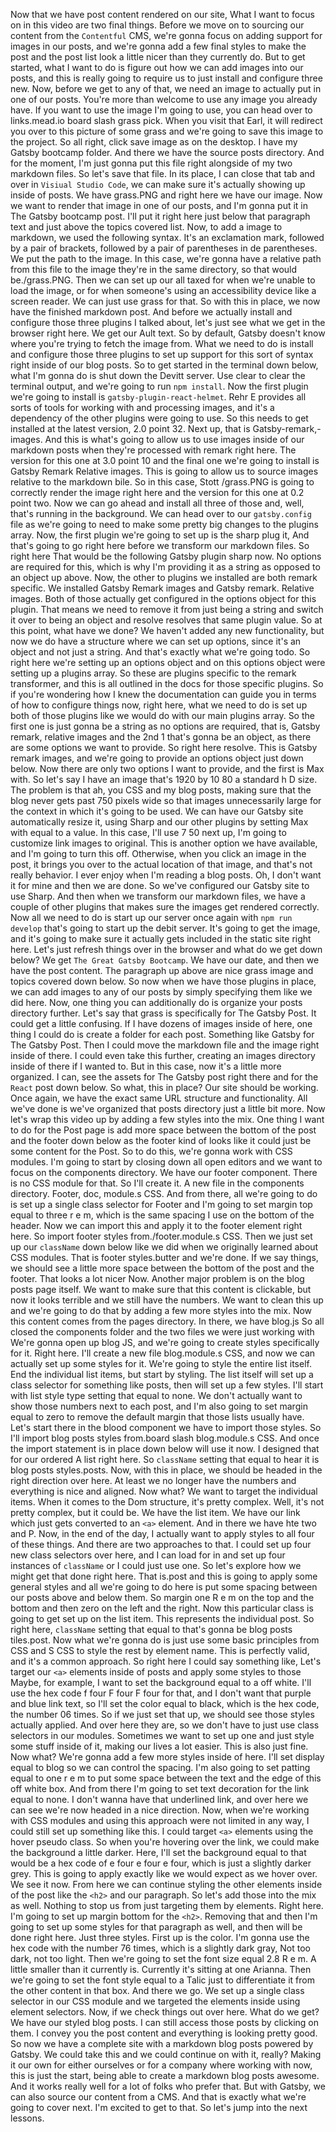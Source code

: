 Now that we have post content rendered on our site, What I want to focus on in this video are two final things. Before we move on to sourcing our content from the `Contentful` CMS, we're gonna focus on adding support for images in our posts, and we're gonna add a few final styles to make the post and the post list look a little nicer than they currently do. But to get started, what I want to do is figure out how we can add images into our posts, and this is really going to require us to just install and configure three new. Now, before we get to any of that, we need an image to actually put in one of our posts. You're more than welcome to use any image you already have. If you want to use the image I'm going to use, you can head over to links.mead.io board slash grass pick. When you visit that Earl, it will redirect you over to this picture of some grass and we're going to save this image to the project. So all right, click save image as on the desktop. I have my Gatsby bootcamp folder. And there we have the source posts directory. And for the moment, I'm just gonna put this file right alongside of my two markdown files. So let's save that file. In its place, I can close that tab and over in `Visiual Studio Code`, we can make sure it's actually showing up inside of posts. We have grass.PNG and right here we have our image. Now we want to render that image in one of our posts, and I'm gonna put it in The Gatsby bootcamp post. I'll put it right here just below that paragraph text and just above the topics covered list. Now, to add a image to markdown, we used the following syntax. It's an exclamation mark, followed by a pair of brackets, followed by a pair of parentheses in de parentheses. We put the path to the image. In this case, we're gonna have a relative path from this file to the image they're in the same directory, so that would be./grass.PNG. Then we can set up our all taxed for when we're unable to load the image, or for when someone's using an accessibility device like a screen reader. We can just use grass for that. So with this in place, we now have the finished markdown post. And before we actually install and configure those three plugins I talked about, let's just see what we get in the browser right here. We get our Ault text. So by default, Gatsby doesn't know where you're trying to fetch the image from. What we need to do is install and configure those three plugins to set up support for this sort of syntax right inside of our blog posts. So to get started in the terminal down below, what I'm gonna do is shut down the Devitt server. Use clear to clear the terminal output, and we're going to run `npm install`. Now the first plugin we're going to install is `gatsby-plugin-react-helmet`. Rehr E provides all sorts of tools for working with and processing images, and it's a dependency of the other plugins were going to use. So this needs to get installed at the latest version, 2.0 point 32. Next up, that is Gatsby-remark,-images. And this is what's going to allow us to use images inside of our markdown posts when they're processed with remark right here. The version for this one at 3.0 point 10 and the final one we're going to install is Gatsby Remark Relative images. This is going to allow us to source images relative to the markdown bile. So in this case, Stott /grass.PNG is going to correctly render the image right here and the version for this one at 0.2 point two. Now we can go ahead and install all three of those and, well, that's running in the background. We can head over to our `gatsby.config` file as we're going to need to make some pretty big changes to the plugins array. Now, the first plugin we're going to set up is the sharp plug it, And that's going to go right here before we transform our markdown files. So right here That would be the following Gatsby plugin sharp now. No options are required for this, which is why I'm providing it as a string as opposed to an object up above. Now, the other to plugins we installed are both remark specific. We installed Gatsby Remark images and Gatsby remark. Relative images. Both of those actually get configured in the options object for this plugin. That means we need to remove it from just being a string and switch it over to being an object and resolve resolves that same plugin value. So at this point, what have we done? We haven't added any new functionality, but now we do have a structure where we can set up options, since it's an object and not just a string. And that's exactly what we're going todo. So right here we're setting up an options object and on this options object were setting up a plugins array. So these are plugins specific to the remark transformer, and this is all outlined in the docs for those specific plugins. So if you're wondering how I knew the documentation can guide you in terms of how to configure things now, right here, what we need to do is set up both of those plugins like we would do with our main plugins array. So the  first one is just gonna be a string as no options are required, that is, Gatsby remark, relative images and the 2nd 1 that's gonna be an object, as there are some options we want to provide. So right here resolve. This is Gatsby remark images, and we're going to provide an options object just down below. Now there are only two options I want to provide, and the first is Max with. So let's say I have an image that's 1920 by 10 80 a standard h D size. The problem is that ah, you CSS and my blog posts, making sure that the blog never gets past 750 pixels wide so that images unnecessarily large for the context in which it's going to be used. We can have our Gatsby site automatically resize it, using Sharp and our other plugins by setting Max with equal to a value. In this case, I'll use 7 50 next up, I'm going to customize link images to original. This is another option we have available, and I'm going to turn this off. Otherwise, when you click an image in the post, it brings you over to the actual location of that image, and that's not really behavior. I ever enjoy when I'm reading a blog posts. Oh, I don't want it for mine and then we are done. So we've configured our Gatsby site to use Sharp. And then when we transform our markdown files, we have a couple of other plugins that makes sure the images get rendered correctly. Now all we need to do is start up our server once again with `npm run develop` that's going to start up the debit server. It's going to get the image, and it's going to make sure it actually gets included in the static site right here. Let's just refresh things over in the browser and what do we get down below? We get `The Great Gatsby Bootcamp`. We have our date, and then we have the post content. The paragraph up above are nice grass image and topics covered down below. So now when we have those plugins in place, we can add images to any of our posts by simply specifying them like we did here. Now, one thing you can additionally do is organize your posts directory further. Let's say that grass is specifically for The Gatsby Post. It could get a little confusing. If I have dozens of images inside of here, one thing I could do is create a folder for each post. Something like Gatsby for The Gatsby Post. Then I could move the markdown file and the image right inside of there. I could even take this further, creating an images directory inside of there if I wanted to. But in this case, now it's a little more organized.  I can, see the assets for The Gatsby post right there and for the `React` post down below. So what, this in place? Our site should be working. Once again, we have the exact same URL structure and functionality. All we've done is we've organized that posts directory just a little bit more. Now let's wrap this video up by adding a few styles into the mix. One thing I want to do for the Post page is add more space between the bottom of the post and the footer down below as the footer kind of looks like it could just be some content for the Post. So to do this, we're gonna work with CSS modules. I'm going to start by closing down all open editors and we want to focus on the components directory. We have our footer component. There is no CSS module for that. So I'll create it. A new file in the components directory. Footer, doc, module.s CSS. And from there, all we're going to do is set up a single class selector for Footer and I'm going to set margin top equal to three r e m, which is the same spacing I use on the bottom of the header. Now we can import this and apply it to the footer element right here. So import footer styles from./footer.module.s CSS. Then we just set up our `className` down below like we did when we originally learned about CSS modules. That is footer styles.butter and we're done. If we say things, we should see a little more space between the bottom of the post and the footer. That looks a lot nicer Now. Another major problem is on the blog posts page itself. We want to make sure that this content is clickable, but now it looks terrible and we still have the numbers. We want to clean this up and we're going to do that by adding a few more styles into the mix. Now this content comes from the pages directory. In there, we have blog.js So all closed the components folder and the two files we were just working with We're gonna open up blog JS, and we're going to create styles specifically for it. Right here. I'll create a new file blog.module.s CSS, and now we can actually set up some styles for it. We're going to style the entire list itself. End the individual list items, but start by styling. The list itself will set up a class selector for something like posts, then will set up a few styles. I'll start with list style type setting that equal to none. We don't actually want to show those numbers next to each post, and I'm also going to set margin equal to zero to remove the default margin that those lists usually have. Let's start there in the blood component we have to import those styles. So I'll import blog posts styles from.board slash blog.module.s CSS. And once the import statement is in place down below will use it now. I designed that for our ordered A list right here. So `className` setting that equal to hear it is blog posts styles.posts. Now, with this in place, we should be headed in the right direction over here. At least we no longer have the numbers and everything is nice and aligned. Now what? We want to target the individual items. When it comes to the Dom structure, it's pretty complex. Well, it's not pretty complex, but it could be. We have the list item. We have our link which just gets converted to an `<a>` element. And in there we have hte two and P. Now, in the end of the day, I actually want to apply styles to all four of these things. And there are two approaches to that. I could set up four new class selectors over here, and I can load for in and set up four instances of `className` or I could just use one. So let's explore how we might get that done right here. That is.post and this is going to apply some general styles and all we're going to do here is put some spacing between our posts above and below them. So margin one R e m on the top and the bottom and then zero on the left and the right. Now this particular class is going to get set up on the list item. This represents the individual post. So right here, `className` setting that equal to that's gonna be blog posts tiles.post. Now what we're gonna do is just use some basic principles from CSS and S CSS to style the rest by element name. This is perfectly valid, and it's a common approach. So right here I could say something like, Let's target our `<a>` elements inside of posts and apply some styles to those Maybe, for example, I want to set the background equal to a off white. I'll use the hex code f four F four F four for that, and I don't want that purple and blue link text, so I'll set the color equal to black, which is the hex code, the number 06 times. So if we just set that up, we should see those styles actually applied. And over here they are, so we don't have to just use class selectors in our modules. Sometimes we want to set up one and just style some stuff inside of it, making our lives a lot easier. This is also just fine. Now what? We're gonna add a few more styles inside of here. I'll set display equal to blog so we can control the spacing. I'm also going to set patting equal to one r e m to put some space between the text and the edge of this off white box. And from there I'm going to set text decoration for the link equal to none. I don't wanna have that underlined link, and over here we can see we're now headed in a nice direction. Now, when we're working with CSS modules and using this approach were not limited in any way, I could still set up something like this. I could target `<a>` elements using the hover pseudo class. So when you're hovering over the link, we could make the background a little darker. Here, I'll set the background equal to that would be a hex code of e four e four e four, which is just a slightly darker grey. This is going to apply exactly like we would expect as we hover over. We see it now. From here we can continue styling the other elements inside of the post like the `<h2>` and our paragraph. So let's add those into the mix as well. Nothing to stop us from just targeting them by elements. Right here. I'm going to set up margin bottom for the `<h2>`. Removing that and then I'm going to set up some styles for that paragraph as well, and then will be done right here. Just three styles. First up is the color. I'm gonna use the hex code with the number 76 times, which is a slightly dark gray, Not too dark, not too light. Then we're going to set the font size equal 2.8 R e m. A little smaller than it currently is. Currently it's sitting at one Arianna. Then we're going to set the font style equal to a Talic just to differentiate it from the other content in that box. And there we go. We set up a single class selector in our CSS module and we targeted the elements inside using element selectors. Now, if we check things out over here. What do we get? We have our styled blog posts. I can still access those posts by clicking on them. I convey you the post content and everything is looking pretty good. So now we have a complete site with a markdown blog posts powered by Gatsby. We could take this and we could continue on with it, really? Making it our own for either ourselves or for a company where working with now, this is just the start, being able to create a markdown blog posts awesome. And it works really well for a lot of folks who prefer that. But with Gatsby, we can also source our content from a CMS. And that is exactly what we're going to cover next. I'm excited to get to that. So let's jump into the next lessons.